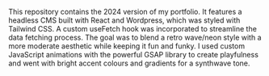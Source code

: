 This repository contains the 2024 version of my portfolio. 
It features a headless CMS built with React and Wordpress, which was styled with Tailwind CSS. A custom useFetch hook was incorporated to streamline the data fetching process. The goal was to blend a retro wave/neon style with a more moderate aesthetic while keeping it  fun and funky. I used custom JavaScript animations with the powerful GSAP library to create playfulness and went with bright accent colours and gradients for a synthwave tone.
